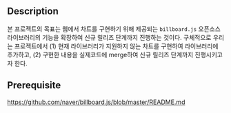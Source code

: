 ## Description

본 프로젝트의 목표는 웹에서 차트를 구현하기 위해 제공되는 `billboard.js` 오픈소스 라이브러리의
기능을 확장하여 신규 릴리즈 단계까지 진행하는 것이다. 
구체적으로 우리는 프로젝트에서 (1) 현재 라이브러리가 지원하지 않는 차트를 구현하여 라이브러리에 추가하고, 
(2) 구현한 내용을 실제코드에 merge하여 신규 릴리즈 단계까지 진행시키고자 한다.

## Prerequisite



https://github.com/naver/billboard.js/blob/master/README.md
